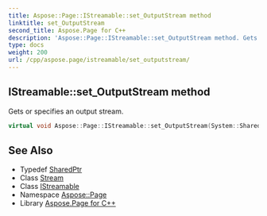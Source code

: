 ```yaml
---
title: Aspose::Page::IStreamable::set_OutputStream method
linktitle: set_OutputStream
second_title: Aspose.Page for C++
description: 'Aspose::Page::IStreamable::set_OutputStream method. Gets or specifies an output stream in C++.'
type: docs
weight: 200
url: /cpp/aspose.page/istreamable/set_outputstream/
---
```

## IStreamable::set_OutputStream method


Gets or specifies an output stream.

```cpp
virtual void Aspose::Page::IStreamable::set_OutputStream(System::SharedPtr<System::IO::Stream> value)=0
```

## See Also

* Typedef [SharedPtr](../../../system/sharedptr/)
* Class [Stream](../../../system.io/stream/)
* Class [IStreamable](../)
* Namespace [Aspose::Page](../../)
* Library [Aspose.Page for C++](../../../)
